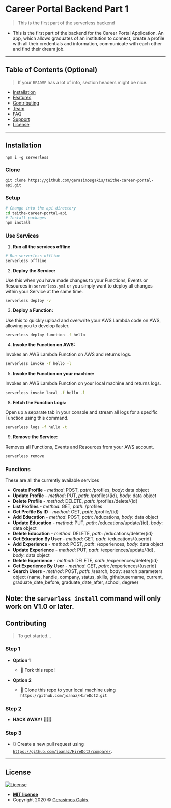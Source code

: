 # Career Portal Backend Part 1

> This is the first part of the serverless backend

- This is the first part of the backend for the Career Portal Application. An app, which allows graduates of an institution
to connect, create a profile with all their credentials and information, communicate with each other and find their dream job.

---

## Table of Contents (Optional)

> If your `README` has a lot of info, section headers might be nice.

- [Installation](#installation)
- [Features](#features)
- [Contributing](#contributing)
- [Team](#team)
- [FAQ](#faq)
- [Support](#support)
- [License](#license)


---

## Installation

```npm i -g serverless```

### Clone

```git clone https://github.com/gerasimosgakis/teithe-career-portal-api.git```

### Setup

```bash
# Change into the api directory
cd teithe-career-portal-api
# Install packages
npm install
```
### Use Services
1. **Run all the services offline**
```bash
# Run serverless offline
serverless offline
```

2. **Deploy the Service:**

Use this when you have made changes to your Functions, Events or Resources in `serverless.yml` or you simply want to deploy all changes within your Service at the same time.

```bash
serverless deploy -v
```

3. **Deploy a Function:**

Use this to quickly upload and overwrite your AWS Lambda code on AWS, allowing you to develop faster.

```bash
serverless deploy function -f hello
```

4. **Invoke the Function on AWS:**

Invokes an AWS Lambda Function on AWS and returns logs.

```bash
serverless invoke -f hello -l
```

5. **Invoke the Function on your machine:**

Invokes an AWS Lambda Function on your local machine and returns logs.

```bash
serverless invoke local -f hello -l
```

8. **Fetch the Function Logs:**

Open up a separate tab in your console and stream all logs for a specific Function using this command.

```bash
serverless logs -f hello -t
```

9. **Remove the Service:**

Removes all Functions, Events and Resources from your AWS account.

```bash
serverless remove
```

### Functions

These are all the currently available services

- **Create Profile** - *method*: POST, *path*: /profiles, *body*: data object
- **Update Profile** - *method*: PUT, *path*: /profiles/{id}, *body*: data object
- **Delete Profile** - *method*: DELETE, *path*: /profiles/delete/{id}
- **List Profiles** - *method*: GET, *path*: /profiles
- **Get Profile By ID** - *method*: GET, *path*: /profile/{id}
- **Add Education** - *method*: POST, *path*: /educations, *body*: data object
- **Update Education** - *method*: PUT, *path*: /educations/update/{id}, *body*: data object
- **Delete Education** - *method*: DELETE, *path*: /educations/delete/{id}
- **Get Education By User** - *method*: GET, *path*: /educations/{userid}
- **Add Experience** - *method*: POST, *path*: /experiences, *body*: data object
- **Update Experience** - *method*: PUT, *path*: /experiences/update/{id}, *body*: data object
- **Delete Experience** - *method*: DELETE, *path*: /experiences/delete/{id}
- **Get Experience By User** - *method*: GET, *path*: /experiences/{userid}
- **Search Users** - *method*: POST, *path*: /search, *body*: search parameters object (name, handle, company, status, skills, githubusername, current, graduate_date_before, graduate_date_after, school, degree)

**Note**: the `serverless install` command will only work on V1.0 or later.
---

## Contributing

> To get started...

### Step 1

- **Option 1**
    - 🍴 Fork this repo!

- **Option 2**
    - 👯 Clone this repo to your local machine using `https://github.com/joanaz/HireDot2.git`

### Step 2

- **HACK AWAY!** 🔨🔨🔨

### Step 3

- 🔃 Create a new pull request using <a href="https://github.com/joanaz/HireDot2/compare/" target="_blank">`https://github.com/joanaz/HireDot2/compare/`</a>.
---

## License

[![License](http://img.shields.io/:license-mit-blue.svg?style=flat-square)](http://badges.mit-license.org)

- **[MIT license](http://opensource.org/licenses/mit-license.php)**
- Copyright 2020 © <a href="http://gerasimosgakis.com" target="_blank">Gerasimos Gakis</a>.

